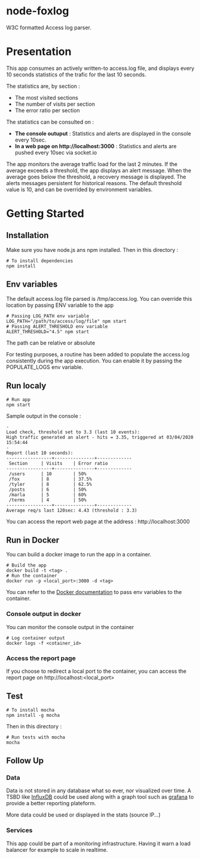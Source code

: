 # node-foxlog

W3C formatted Access log parser.

# Presentation
This app consumes an actively written-to access.log file, and displays every 10 seconds statistics of the trafic for the last 10 seconds. 

The statistics are, by section :
-   The most visited sections
-   The number of visits per section
-   The error ratio per section

The statistics can be consulted on :
-   **The console outuput** : Statistics and alerts are displayed in the console every 10sec.
-   **In a web page on http://localhost:3000** : Statistics and alerts are pushed every 10sec via socket.io

The app monitors the average traffic load for the last 2 minutes. If the average exceeds a threshold, the app displays an alert message. When the average goes below the threshold, a recovery message is displayed.
The alerts messages persistent for historical reasons.
The default threshold value is 10, and can be overrided by environment variables.

# Getting Started
## Installation

Make sure you have node.js ans npm installed. Then in this directory :

    # To install dependencies
    npm install


## Env variables
The default access.log file parsed is /tmp/access.log.
You can override this location by passing ENV variable to the app

    # Passing LOG_PATH env variable
    LOG_PATH="/path/to/access/log/file" npm start
    # Passing ALERT_THRESHOLD env variable
    ALERT_THRESHOLD="4.5" npm start
The path can be relative or absolute

For testing purposes, a routine has been added to populate the access.log consistently during the app execution.
You can enable it by passing the POPULATE_LOGS env variable.

## Run localy

    # Run app
    npm start

Sample output in the console :
```
-
Load check, threshold set to 3.3 (last 10 events):
High traffic generated an alert - hits = 3.35, triggered at 03/04/2020 15:54:44
-
Report (last 10 seconds): 
-----------------+---------------+-------------
 Section  	 | Visits    | Error ratio
-----------------+---------------+-------------
 /users      | 10		 | 50%
 /fox    	 | 8		 | 37.5%
 /tyler  	 | 8		 | 62.5%
 /posts  	 | 6		 | 50%
 /marla  	 | 5		 | 60%
 /terms  	 | 4		 | 50%
-----------------+---------------+-------------
Average req/s last 120sec: 4.43 (threshold : 3.3)
```
You can access the report web page at the address : http://localhost:3000

## Run in Docker
You can build a docker image to run the app in a container.

    # Build the app
    docker build -t <tag> .
    # Run the container
    docker run -p <local_port>:3000 -d <tag>


You can refer to the [Docker documentation](https://docs.docker.com/engine/reference/commandline/run/#set-environment-variables--e---env---env-file "Docker documentation") to pass env variables to the container. 

### Console output in docker
You can monitor the console output in the container

    # Log container output
    docker logs -f <cotainer_id>

### Access the report page
If you choose to redirect a local port to the container, you can access the report page on http://localhost:<local_port>

## Test

    # To install mocha
    npm install -g mocha

Then in this directory :

    # Run tests with mocha
    mocha

## Follow Up
### Data
Data is not stored in any database what so ever, nor visualized over time.
A TSBD like [InfluxDB](https://www.influxdata.com/products/influxdb-overview/) could be used along with a graph tool such as [grafana](https://grafana.com/) to provide a better reporting plateform.

More data could be used or displayed in the stats (source IP...)

### Services
This app could be part of a monitoring infrastructure.
Having it warn a load balancer for example to scale in realtime.